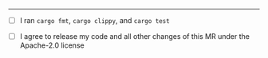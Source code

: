 
<!-- Please describe your changes here -->

-----------------------------------------------------------------------------

- [ ] I ran `cargo fmt`, `cargo clippy`, and `cargo test`
- [ ] I agree to release my code and all other changes of this MR under the Apache-2.0 license

